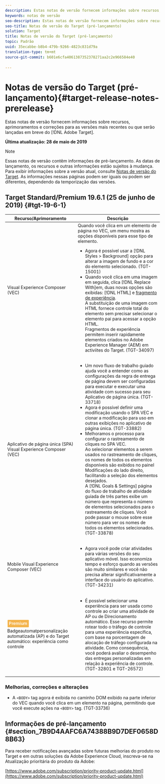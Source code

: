 ```yaml
---
description: Estas notas de versão fornecem informações sobre recursos, aprimoramentos, correções e problemas conhecidos para as versões mais recentes ou que serão lançadas em breve do Target.
keywords: notas de versão
seo-description: Estas notas de versão fornecem informações sobre recursos, aprimoramentos, correções e problemas conhecidos para as versões mais recentes ou que serão lançadas em breve do Adobe Target
seo-title: Notas de versão do Target (pré-lançamento)
solution: Target
title: Notas de versão do Target (pré-lançamento)
topic: Padrão
uuid: 35ecabbe-b8b4-479b-9266-4823c831d79a
translation-type: tm+mt
source-git-commit: b601e6cfa4061387352378271aa2c2e966584e40

---
```



# Notas de versão do Target (pré-lançamento){#target-release-notes-prerelease}

Estas notas de versão fornecem informações sobre recursos, aprimoramentos e correções para as versões mais recentes ou que serão lançadas em breve do [!DNL Adobe Target].

**Última atualização: 28 de maio de 2019**

>[!NOTE]
>
>Essas notas de versão contêm informações de pré-lançamento. As datas de lançamento, os recursos e outras informações estão sujeitos à mudança. Para exibir informações sobre a versão atual, consulte [Notas de versão do Target](release-notes.md). As informações nessas páginas podem ser iguais ou podem ser diferentes, dependendo da temporização das versões.

## Target Standard/Premium 19.6.1 (25 de junho de 2019) {#tgt-19-6-1}

| Recurso/Aprimoramento | Descrição |
| --- | --- |
| Visual Experience Composer (VEC) | Quando você clica em um elemento de página no VEC, um menu mostra as opções disponíveis para esse tipo de elemento. <ul><li>Agora é possível usar a [!DNL Styles > Background] opção para alterar a imagem de fundo e a cor do elemento selecionado. (TGT-15001)</li><li>Quando você clica em uma imagem em seguida, clica [!DNL Replace With]em, duas novas opções são exibidas: [!DNL HTML] e [fragmento de experiência](/help/c-experiences/c-manage-content/aem-experience-fragments.md).<br> A substituição de uma imagem com HTML fornece controle total do elemento sem precisar selecionar o elemento pai para acessar a opção HTML.<br>Fragmentos de experiência permitem inserir rapidamente elementos criados no Adobe Experience Manager (AEM) em activiites do Target. (TGT-34097)</li></ul> |
| Aplicativo de página única (SPA) Visual Experience Composer (VEC) | <ul><li>Um novo fluxo de trabalho guiado ajuda você a entender como as configurações da regra de entrega de página devem ser configuradas para executar e executar uma atividade com sucesso para seu Aplicativo de página única. (TGT-33718)</li><li>Agora é possível definir uma modificação usando o SPA VEC e clonar a modificação para uso em outras exibições no aplicativo de página única. (TGT-33882)</li><li>Melhoramos o processo para configurar o rastreamento de cliques no SPA VEC.<br>Ao selecionar elementos a serem usados no rastreamento de cliques, os nomes de todos os elementos disponíveis são exibidos no painel Modificações do lado direito, facilitando a seleção dos elementos desejados.<br>A [!DNL Goals & Settings] página do fluxo de trabalho de atividade guiada de três partes exibe um número que representa o número de elementos selecionados para o rastreamento de cliques. Você pode passar o mouse sobre esse número para ver os nomes de todos os elementos selecionados. (TGT-33878) </li></ul> |
| Mobile Visual Experience Composer (VEC) | <ul><li>Agora você pode criar atividades para várias versões do seu aplicativo móvel. Isso economiza tempo e esforço quando as versões são muito similares e você não precisa alterar significativamente a interface do usuário do aplicativo. (TGT-34231)</li></ul> |
| ![Atividades do Target](/help/assets/premium.png)<br>Badgeautomatpersonalização automatizada (AP) e do Target automático: experiência como controle | <ul><li>É possível selecionar uma experiência para ser usada como controle ao criar uma atividade de AP ou de Direcionamento automático. Esse recurso permite rotear todo o tráfego de controle para uma experiência específica, com base na porcentagem de alocação de tráfego configurada na atividade. Como consequência, você poderá avaliar o desempenho das entregas personalizadas em relação à experiência de controle. (TGT-32801 e TGT-26572)</li></ul> |

### Melhorias, correções e alterações

* A `<BODY>` tag agora é exibida no caminho DOM exibido na parte inferior do VEC quando você clica em um elemento na página, permitindo que você execute ações na `<BODY>` tag. (TGT-33736)

## Informações de pré-lançamento {#section_7B9D4AAFC6A74388B9D7DEF0658D8B63}

Para receber notificações avançadas sobre futuras melhorias do produto no Target e em outras soluções da Adobe Experience Cloud, inscreva-se na Atualização prioritária do produto da Adobe:

[https://www.adobe.com/subscription/priority-product-update.html](https://www.adobe.com/subscription/priority-product-update.html)
